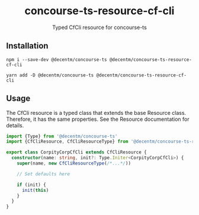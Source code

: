 <h1 align="center">
  concourse-ts-resource-cf-cli
</h1>

<div align="center">

  Typed CfCli resource for concourse-ts
</div>

## Installation

`npm i --save-dev @decentm/concourse-ts @decentm/concourse-ts-resource-cf-cli`

`yarn add -D @decentm/concourse-ts @decentm/concourse-ts-resource-cf-cli`

## Usage

The CfCli resource is a typed class that extends the base Resource class.
Therefore, it has the same properties. See the Resource documentation for details.

```typescript
import {Type} from '@decentm/concourse-ts'
import {CfCliResource, CfCliResourceType} from '@decentm/concourse-ts-resource-cf-cli'

export class CorpityCorpCfCli extends CfCliResource {
  constructor(name: string, init?: Type.Initer<CorpityCorpCfCli>) {
    super(name, new CfCliResourceType(/*...*/))

    // Set defaults here

    if (init) {
      init(this)
    }
  }
}
```
